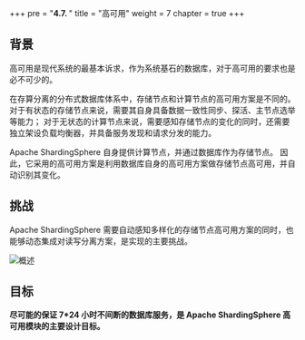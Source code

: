 +++
pre = "<b>4.7. </b>"
title = "高可用"
weight = 7
chapter = true
+++

## 背景

高可用是现代系统的最基本诉求，作为系统基石的数据库，对于高可用的要求也是必不可少的。

在存算分离的分布式数据库体系中，存储节点和计算节点的高可用方案是不同的。
对于有状态的存储节点来说，需要其自身具备数据一致性同步、探活、主节点选举等能力；
对于无状态的计算节点来说，需要感知存储节点的变化的同时，还需要独立架设负载均衡器，并具备服务发现和请求分发的能力。

Apache ShardingSphere 自身提供计算节点，并通过数据库作为存储节点。
因此，它采用的高可用方案是利用数据库自身的高可用方案做存储节点高可用，并自动识别其变化。

## 挑战

Apache ShardingSphere 需要自动感知多样化的存储节点高可用方案的同时，也能够动态集成对读写分离方案，是实现的主要挑战。

![概述](https://shardingsphere.apache.org/document/current/img/discovery/overview.cn.png)

## 目标

**尽可能的保证 7*24 小时不间断的数据库服务，是 Apache ShardingSphere 高可用模块的主要设计目标。**
